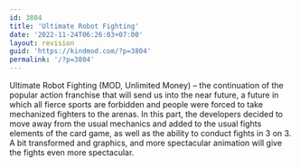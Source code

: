 ```yaml
---
id: 3804
title: 'Ultimate Robot Fighting'
date: '2022-11-24T06:26:03+07:00'
layout: revision
guid: 'https://kindmod.com/?p=3804'
permalink: '/?p=3804'
---
```


Ultimate Robot Fighting (MOD, Unlimited Money) – the continuation of the popular action franchise that will send us into the near future, a future in which all fierce sports are forbidden and people were forced to take mechanized fighters to the arenas. In this part, the developers decided to move away from the usual mechanics and added to the usual fights elements of the card game, as well as the ability to conduct fights in 3 on 3. A bit transformed and graphics, and more spectacular animation will give the fights even more spectacular.